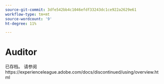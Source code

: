 ```yaml
---
source-git-commit: 3dfe542bb4c1046efdf33243dc1ce922a2629e61
workflow-type: tm+mt
source-wordcount: '9'
ht-degree: 11%

---
```

# Auditor

已存档。 请参阅https://experienceleague.adobe.com/docs/discontinued/using/overview.html